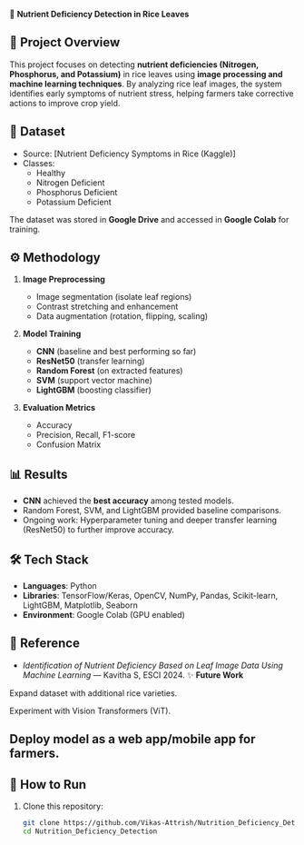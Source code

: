 🌱 **Nutrient Deficiency Detection in Rice Leaves**

## 📌 Project Overview
This project focuses on detecting **nutrient deficiencies (Nitrogen, Phosphorus, and Potassium)** in rice leaves using **image processing and machine learning techniques**. By analyzing rice leaf images, the system identifies early symptoms of nutrient stress, helping farmers take corrective actions to improve crop yield.

## 📂 Dataset
- Source: [Nutrient Deficiency Symptoms in Rice (Kaggle)]
- Classes: 
  - Healthy  
  - Nitrogen Deficient  
  - Phosphorus Deficient  
  - Potassium Deficient  

The dataset was stored in **Google Drive** and accessed in **Google Colab** for training.

## ⚙️ Methodology
1. **Image Preprocessing**  
   - Image segmentation (isolate leaf regions)  
   - Contrast stretching and enhancement  
   - Data augmentation (rotation, flipping, scaling)  

2. **Model Training**  
   - **CNN** (baseline and best performing so far)  
   - **ResNet50** (transfer learning)  
   - **Random Forest** (on extracted features)  
   - **SVM** (support vector machine)  
   - **LightGBM** (boosting classifier)  

3. **Evaluation Metrics**  
   - Accuracy  
   - Precision, Recall, F1-score  
   - Confusion Matrix  

## 📊 Results
- **CNN** achieved the **best accuracy** among tested models.  
- Random Forest, SVM, and LightGBM provided baseline comparisons.  
- Ongoing work: Hyperparameter tuning and deeper transfer learning (ResNet50) to further improve accuracy.  

## 🛠️ Tech Stack
- **Languages**: Python  
- **Libraries**: TensorFlow/Keras, OpenCV, NumPy, Pandas, Scikit-learn, LightGBM, Matplotlib, Seaborn  
- **Environment**: Google Colab (GPU enabled)  

## 📖 Reference
- *Identification of Nutrient Deficiency Based on Leaf Image Data Using Machine Learning* — Kavitha S, ESCI 2024.
✨ **Future Work**

Expand dataset with additional rice varieties.

Experiment with Vision Transformers (ViT).

Deploy model as a web app/mobile app for farmers.
---

## 🚀 How to Run
1. Clone this repository:  
   ```bash
   git clone https://github.com/Vikas-Attrish/Nutrition_Deficiency_Detection.git
   cd Nutrition_Deficiency_Detection
